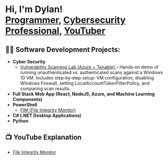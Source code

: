 <h1>Hi, I'm Dylan! <br/>
  <a href="https://github.com/Dyl257">Programmer</a>, 
  <a href="">Cybersecurity Professional</a>, 
  <a href="">YouTuber</a>
</h1>

<h2>👨‍💻 Software Development Projects:</h2>

<ul>
  <li><b>Cyber Security</b>
    <ul>
      <!-- New Vulnerability Scanning bullet -->
      <li>
        <a href="https://github.com/Dyl257/Dyl257.git" target="_blank">
          Vulnerability Scanning Lab (Azure + Tenable)
        </a>
        – Hands‐on demo of running unauthenticated vs. authenticated scans 
        against a Windows 10 VM. Includes step‐by‐step setup:  
        VM configuration, disabling Windows Firewall, setting 
        LocalAccountTokenFilterPolicy, and comparing scan results.
      </li>
      <!-- You can keep any other cybersecurity bullets here -->
    </ul>
  </li>

  <li><b>Full Stack Web App (React, NodeJS, Azure, and Machine Learning Components)</b></li>

  <li><b>PowerShell</b>
    <ul>
      <li>
        <a href="https://github.com/Dyl257/File-Integrity-Monitor-/blob/main/README.md" target="_blank">
          FIM (File Integrity Monitor)
        </a>
      </li>
    </ul>
  </li>

  <li><b>C# (.NET Desktop Applications)</b></li>

  <li><b>Python</b></li>
</ul>

<h2>📺 YouTube Explanation</h2>

<ul>
  <li>
    <a href="https://youtu.be/Vn_L0xCZq7M?si=85hbWY88JREd2cCz" target="_blank">
      File Integrity Monitor
    </a>
  </li>
</ul>
